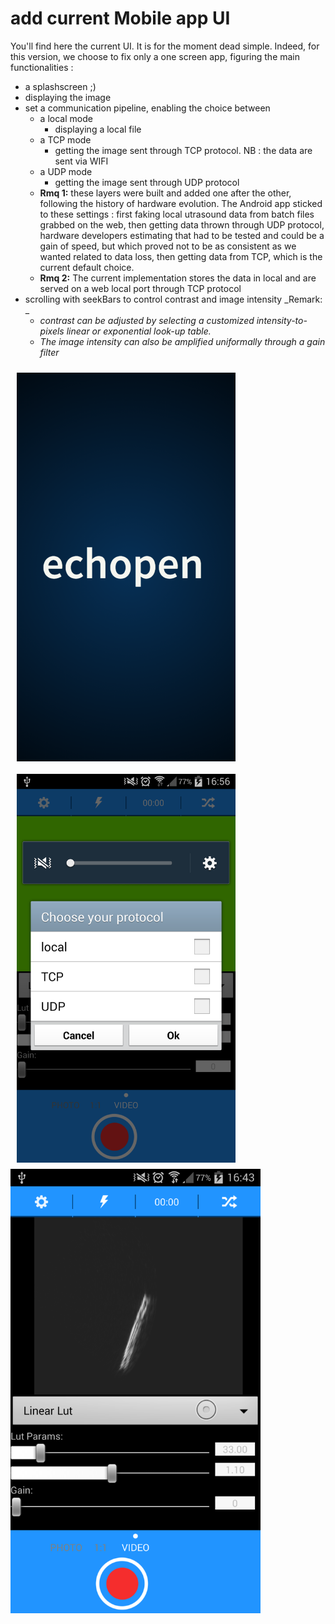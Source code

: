 # add current Mobile app UI

You'll find here the current UI. It is for the moment dead simple. Indeed, for this version, we choose to fix only a one screen app, figuring the main functionalities :





* a splashscreen ;\)
* displaying the image
* set a communication pipeline, enabling the choice between
  * a local mode 
    * displaying a local file 
  * a TCP mode 
    * getting the image sent through TCP protocol. NB : the data are sent via WIFI
  * a UDP mode
    * getting the image sent through UDP protocol
  * **Rmq 1:** these layers were built and added one after the other, following the history of hardware evolution. The Android app sticked to these settings : first faking local utrasound data from batch files grabbed on the web, then getting data thrown through UDP protocol, hardware developers estimating that had to be tested and could be a gain of speed, but which proved not to be as consistent as we wanted related to data loss, then getting data from TCP, which is the current default choice.
  * **Rmq 2:** The current implementation stores the data in local and are served on a web local port through TCP protocol 
* scrolling with seekBars to control contrast and image intensity
  _Remark: _
  * _contrast can be adjusted by selecting a customized intensity-to-pixels linear or exponential look-up table._
  * _The image intensity can also be amplified uniformally through a gain filter_


<img src="/assets/Screenshot_2017-04-15-16-56-57.png" alt="alt text" width="350px" style="float:left;margin:10px">

<img src="/assets/Screenshot_2017-04-15-16-56-10.png" alt="alt text" width="350px" style="float:left;margin:10px">

<img src="/assets/Screenshot_2017-04-15-16-43-41.png" alt="alt text" width="400px;margin:10px">



